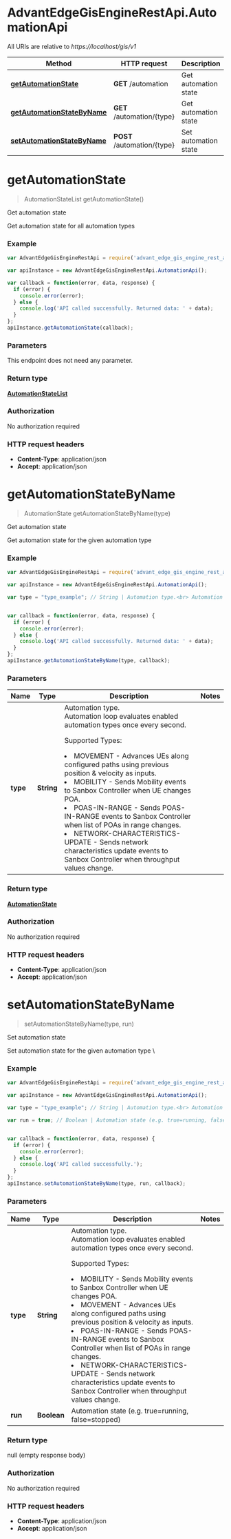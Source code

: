 # AdvantEdgeGisEngineRestApi.AutomationApi

All URIs are relative to *https://localhost/gis/v1*

Method | HTTP request | Description
------------- | ------------- | -------------
[**getAutomationState**](AutomationApi.md#getAutomationState) | **GET** /automation | Get automation state
[**getAutomationStateByName**](AutomationApi.md#getAutomationStateByName) | **GET** /automation/{type} | Get automation state
[**setAutomationStateByName**](AutomationApi.md#setAutomationStateByName) | **POST** /automation/{type} | Set automation state


<a name="getAutomationState"></a>
# **getAutomationState**
> AutomationStateList getAutomationState()

Get automation state

Get automation state for all automation types

### Example
```javascript
var AdvantEdgeGisEngineRestApi = require('advant_edge_gis_engine_rest_api');

var apiInstance = new AdvantEdgeGisEngineRestApi.AutomationApi();

var callback = function(error, data, response) {
  if (error) {
    console.error(error);
  } else {
    console.log('API called successfully. Returned data: ' + data);
  }
};
apiInstance.getAutomationState(callback);
```

### Parameters
This endpoint does not need any parameter.

### Return type

[**AutomationStateList**](AutomationStateList.md)

### Authorization

No authorization required

### HTTP request headers

 - **Content-Type**: application/json
 - **Accept**: application/json

<a name="getAutomationStateByName"></a>
# **getAutomationStateByName**
> AutomationState getAutomationStateByName(type)

Get automation state

Get automation state for the given automation type

### Example
```javascript
var AdvantEdgeGisEngineRestApi = require('advant_edge_gis_engine_rest_api');

var apiInstance = new AdvantEdgeGisEngineRestApi.AutomationApi();

var type = "type_example"; // String | Automation type.<br> Automation loop evaluates enabled automation types once every second.<br> <p>Supported Types: <li>MOVEMENT - Advances UEs along configured paths using previous position & velocity as inputs. <li>MOBILITY - Sends Mobility events to Sanbox Controller when UE changes POA. <li>POAS-IN-RANGE - Sends POAS-IN-RANGE events to Sanbox Controller when list of POAs in range changes. <li>NETWORK-CHARACTERISTICS-UPDATE - Sends network characteristics update events to Sanbox Controller when throughput values change.


var callback = function(error, data, response) {
  if (error) {
    console.error(error);
  } else {
    console.log('API called successfully. Returned data: ' + data);
  }
};
apiInstance.getAutomationStateByName(type, callback);
```

### Parameters

Name | Type | Description  | Notes
------------- | ------------- | ------------- | -------------
 **type** | **String**| Automation type.<br> Automation loop evaluates enabled automation types once every second.<br> <p>Supported Types: <li>MOVEMENT - Advances UEs along configured paths using previous position & velocity as inputs. <li>MOBILITY - Sends Mobility events to Sanbox Controller when UE changes POA. <li>POAS-IN-RANGE - Sends POAS-IN-RANGE events to Sanbox Controller when list of POAs in range changes. <li>NETWORK-CHARACTERISTICS-UPDATE - Sends network characteristics update events to Sanbox Controller when throughput values change. | 

### Return type

[**AutomationState**](AutomationState.md)

### Authorization

No authorization required

### HTTP request headers

 - **Content-Type**: application/json
 - **Accept**: application/json

<a name="setAutomationStateByName"></a>
# **setAutomationStateByName**
> setAutomationStateByName(type, run)

Set automation state

Set automation state for the given automation type \\

### Example
```javascript
var AdvantEdgeGisEngineRestApi = require('advant_edge_gis_engine_rest_api');

var apiInstance = new AdvantEdgeGisEngineRestApi.AutomationApi();

var type = "type_example"; // String | Automation type.<br> Automation loop evaluates enabled automation types once every second.<br> <p>Supported Types: <li>MOBILITY - Sends Mobility events to Sanbox Controller when UE changes POA. <li>MOVEMENT - Advances UEs along configured paths using previous position & velocity as inputs. <li>POAS-IN-RANGE - Sends POAS-IN-RANGE events to Sanbox Controller when list of POAs in range changes. <li>NETWORK-CHARACTERISTICS-UPDATE - Sends network characteristics update events to Sanbox Controller when throughput values change.

var run = true; // Boolean | Automation state (e.g. true=running, false=stopped)


var callback = function(error, data, response) {
  if (error) {
    console.error(error);
  } else {
    console.log('API called successfully.');
  }
};
apiInstance.setAutomationStateByName(type, run, callback);
```

### Parameters

Name | Type | Description  | Notes
------------- | ------------- | ------------- | -------------
 **type** | **String**| Automation type.<br> Automation loop evaluates enabled automation types once every second.<br> <p>Supported Types: <li>MOBILITY - Sends Mobility events to Sanbox Controller when UE changes POA. <li>MOVEMENT - Advances UEs along configured paths using previous position & velocity as inputs. <li>POAS-IN-RANGE - Sends POAS-IN-RANGE events to Sanbox Controller when list of POAs in range changes. <li>NETWORK-CHARACTERISTICS-UPDATE - Sends network characteristics update events to Sanbox Controller when throughput values change. | 
 **run** | **Boolean**| Automation state (e.g. true=running, false=stopped) | 

### Return type

null (empty response body)

### Authorization

No authorization required

### HTTP request headers

 - **Content-Type**: application/json
 - **Accept**: application/json

